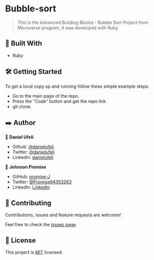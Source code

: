 # Bubble-sort

> This is the Advanced Building Blocks - Bubble Sort Project from Microverse program, It was developed with Ruby.

## 🔧 Built With

- Ruby

## 🛠 Getting Started

To get a local copy up and running follow these simple example steps.

- Go to the main page of the repo.
- Press the "Code" button and get the repo link.
- git clone.

## ✒️ Author

👤 **Daniel Ufeli**

- Github: [@danielufeli](https://github.com/danielufeli)
- Twitter: [@danielufeli](https://twitter.com/danielufeli)
- Linkedin: [danielufeli](https://www.linkedin.com/in/danielufeli/)

👤 **Johnson Promise**

- GitHub: [promise-J](https://github.com/promise-J)
- Twitter: [@Promise94353263](https://twitter.com/Promise94353263)
- LinkedIn: [LinkedIn](https://www.linkedin.com/in/promise-chiemela-788887142)

## 🤝 Contributing

Contributions, issues and feature requests are welcome!

Feel free to check the [issues page](https://github.com/promise-J/Bubble-sort/issues).

## 📝 License

This project is [MIT](LICENSE) licensed.
